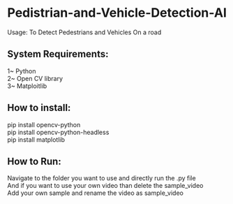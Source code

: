 # Pedistrian-and-Vehicle-Detection-AI

Usage:
To Detect Pedestrians and Vehicles On a road

## System Requirements:
1~ Python<br>
2~ Open CV library<br>
3~ Matploitlib<br>

## How to install:

pip install opencv-python<br>
pip install opencv-python-headless<br>
pip install matplotlib<br>

## How to Run:

Navigate to the folder you want to use and directly run the .py file<br>
And if you want to use your own video than delete the sample_video<br>
Add your own sample and rename the video as sample_video<br>


